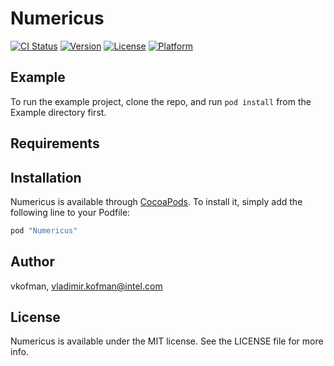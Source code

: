 # Numericus

[![CI Status](http://img.shields.io/travis/vkofman/Numericus.svg?style=flat)](https://travis-ci.org/vkofman/Numericus)
[![Version](https://img.shields.io/cocoapods/v/Numericus.svg?style=flat)](http://cocoapods.org/pods/Numericus)
[![License](https://img.shields.io/cocoapods/l/Numericus.svg?style=flat)](http://cocoapods.org/pods/Numericus)
[![Platform](https://img.shields.io/cocoapods/p/Numericus.svg?style=flat)](http://cocoapods.org/pods/Numericus)

## Example

To run the example project, clone the repo, and run `pod install` from the Example directory first.

## Requirements

## Installation

Numericus is available through [CocoaPods](http://cocoapods.org). To install
it, simply add the following line to your Podfile:

```ruby
pod "Numericus"
```

## Author

vkofman, vladimir.kofman@intel.com

## License

Numericus is available under the MIT license. See the LICENSE file for more info.
